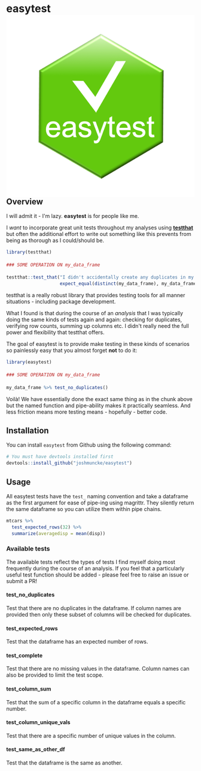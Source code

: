 
<!-- README.md is generated from README.Rmd. Please edit that file -->
easytest <img src="man/figures/logo.png" align="right" />
=========================================================

<!-- badges: start -->
<!-- badges: end -->
Overview
--------

I will admit it - I'm lazy. **easytest** is for people like me.

I *want* to incorporate great unit tests throughout my analyses using [**testthat**](https://github.com/r-lib/testthat) but often the additional effort to write out something like this prevents from being as thorough as I could/should be.

``` r
library(testthat)

### SOME OPERATION ON my_data_frame

testthat::test_that("I didn't accidentally create any duplicates in my dataframe",
                    expect_equal(distinct(my_data_frame), my_data_frame))
```

testthat is a really robust library that provides testing tools for all manner situations - including package development.

What I found is that during the course of an *analysis* that I was typically doing the same kinds of tests again and again: checking for duplicates, verifying row counts, summing up columns etc. I didn't really need the full power and flexibility that testthat offers.

The goal of easytest is to provide make testing in these kinds of scenarios so painlessly easy that you almost forget **not** to do it:

``` r
library(easytest)

### SOME OPERATION ON my_data_frame

my_data_frame %>% test_no_duplicates()
```

Voilà! We have essentially done the exact same thing as in the chunk above but the named function and pipe-ability makes it practically seamless. And less friction means more testing means - hopefully - better code.

Installation
------------

You can install `easytest` from Github using the following command:

``` r
# You must have devtools installed first
devtools::install_github("joshmuncke/easytest")
```

Usage
-----

All easytest tests have the `test_` naming convention and take a dataframe as the first argument for ease of pipe-ing using magrittr. They silently return the same dataframe so you can utilize them within pipe chains.

``` r
mtcars %>%
  test_expected_rows(32) %>%
  summarize(averagedisp = mean(disp))
```

### Available tests

The available tests reflect the types of tests I find myself doing most frequently during the course of an analysis. If you feel that a particularly useful test function should be added - please feel free to raise an issue or submit a PR!

#### test\_no\_duplicates

Test that there are no duplicates in the dataframe. If column names are provided then only these subset of columns will be checked for duplicates.

#### test\_expected\_rows

Test that the dataframe has an expected number of rows.

#### test\_complete

Test that there are no missing values in the dataframe. Column names can also be provided to limit the test scope.

#### test\_column\_sum

Test that the sum of a specific column in the dataframe equals a specific number.

#### test\_column\_unique\_vals

Test that there are a specific number of unique values in the column.

#### test\_same\_as\_other\_df

Test that the dataframe is the same as another.

